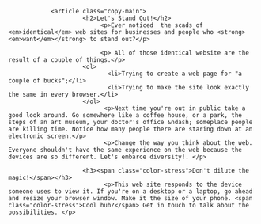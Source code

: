                 <article class="copy-main">
                         <h2>Let's Stand Out!</h2>
                              <p>Ever noticed  the scads of <em>identical</em> web sites for businesses and people who <strong><em>want</em></strong> to stand out?</p>
                         
                              <p> All of those identical website are the result of a couple of things.</p>
                         <ol>
                                <li>Trying to create a web page for "a couple of bucks";</li>
                                <li>Trying to make the site look exactly the same in every browser.</li>
                         </ol> 
                               <p>Next time you're out in public take a good look around. Go somewhere like a coffee house, or a park, the steps of an art museum, your doctor's office &ndash; someplace people are killing time. Notice how many people there are staring down at an electronic screen.</p>
                               <p>Change the way you think about the web. Everyone shouldn't have the same experience on the web because the devices are so different. Let's embarce diversity!. </p>

                         <h3><span class="color-stress">Don't dilute the magic!</span></h3>
                               <p>This web site responds to the device someone uses to view it. If you're on a desktop or a laptop, go ahead and resize your browser window. Make it the size of your phone. <span class="color-stress">Cool huh?</span> Get in touch to talk about the possibilities. </p>